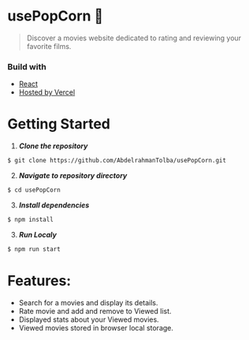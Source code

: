 # usePopCorn 🍿
> Discover a movies website dedicated to rating and reviewing your favorite films.
### Build with

- [React](https://react.dev)
- [Hosted by Vercel](https://www.vercel.com)

# Getting Started

1. **_Clone the repository_**

```sh
$ git clone https://github.com/AbdelrahmanTolba/usePopCorn.git
```

2. **_Navigate to repository directory_**

```sh
$ cd usePopCorn
```

3. **_Install dependencies_**

```sh
$ npm install
```

3. **_Run Localy_**

```sh
$ npm run start
```


# Features:

- Search for a movies and display its details.
- Rate movie and add and remove to Viewed list.
- Displayed stats about your Viewed movies.
- Viewed movies stored in browser local storage.


